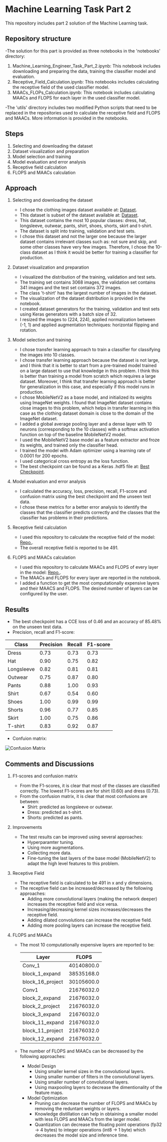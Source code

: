 # Machine Learning Task Part 2
This repository includes part 2 solution of the Machine Learning task.

## Repository structure

-The solution for this part is provided as three notebooks in the 'notebooks' directory:

1. Machine_Learning_Engineer_Task_Part_2.ipynb: This notebook includes downloading and preparing the data, training the classifier model and evaluation.
2. Receptive_Field_Calculation.ipynb: This notebooks includes calculating the receptive field of the used classifier model.
3. MAACs_FLOPs_Calculation.ipynb: This notebook includes calculating MAACs and FLOPS for each layer in the used classifier model.

-The 'utils' directory includes two modified Python scripts that need to be replaced in the repositories used to calculate the receptive field and FLOPS and MAACs. More information is provided in the notebooks.

## Steps

1. Selecting and downloading the dataset
2. Dataset visualization and preparation
3. Model selection and training
4. Model evaluation and error analysis
5. Receptive field calculation
6. FLOPS and MAACs calculation

## Approach

1. Selecting and downloading the dataset
    - I chose the clothing images dataset available at: [Dataset](https://github.com/alexeygrigorev/clothing-dataset-small).
    - This dataset is subset of the dataset available at: [Dataset](https://www.kaggle.com/datasets/agrigorev/clothing-dataset-full).
    - This dataset contains the most 10 popular classes: dress, hat, longsleeve, outwear, pants, shirt, shoes, shorts, skirt and t-shirt.
    - The dataset is split into training, validation and test sets.
    - I chose this dataset and not the larger one because the larger dataset contains irrelevant classes such as: not sure and skip, and some other classes have very few images. Therefore, I chose the 10-class dataset as I think it would be better for training a classifier for production.

2. Dataset visualization and preparation
    - I visualized the distribution of the training, validation and test sets.
    - The training set contains 3068 images, the validation set contains 341 images and the test set contains 372 images.
    - The class 't-shirt' has the largest number of images in the dataset.
    - The visualization of the dataset distribution is provided in the notebook.
    - I created dataset generators for the training, validation and test sets using Keras generators with a batch size of 32.
    - I resized the images to (224, 224), applied normalization between (-1, 1) and applied augmentation techniques: horizontal flipping and rotation.

3. Model selection and training
    - I chose transfer learning approach to train a classifier for classifying the images into 10 classes.
    - I chose transfer learning approach because the dataset is not large, and I think that it is better to start from a pre-trained model trained on a large dataset to use that knowledge in this problem. I think this is better than training a model from scratch which requires a large dataset. Moreover, I think that transfer learning approach is better for generalization in this case, and especially if this model runs in production.
    - I chose MobileNetV2 as a base model, and initialized its weights using ImageNet weights. I found that ImageNet dataset contains close images to this problem, which helps in transfer learning in this case as the clothing dataset domain is close to the domain of the ImageNet dataset.
    - I added a global average pooling layer and a dense layer with 10 neurons (corresponding to the 10 classes) with a softmax activation function on top of the baseline MobileNetV2 model.
    - I used the MobileNetV2 base model as a feature extractor and froze its weights, and trained only the classifier head.
    - I trained the model with Adam optimizer using a learning rate of 0.0001 for 200 epochs.
    - I used categorical cross entropy as the loss function.
    - The best checkpoint can be found as a Keras .hdf5 file at: [Best Checkpoint](https://drive.google.com/file/d/1-5yrB8P9lJbRbR2ZNqratGDGNgz7TXzP/view?usp=sharing).
4. Model evaluation and error analysis
    - I calculated the accuracy, loss, precision, recall, F1-score and confusion matrix using the best checkpoint and the unseen test data.
    - I chose these metrics for a better error analysis to identify the classes that the classifier predicts correctly and the classes that the classifier has problems in their predictions.
5. Receptive field calculation
    - I used this repository to calculate the receptive field of the model: [Repo.](https://github.com/google-research/receptive_field).
    - The overall receptive field is reported to be 491.
6. FLOPS and MAACs calculation
    - I used this repository to calculate MAACs and FLOPS of every layer in the model: [Repo.](https://github.com/ckyrkou/Keras_FLOP_Estimator).
    - The MAACs and FLOPS for every layer are reported in the notebook.
    - I added a function to get the most computationally expensive layers and their MAACS and FLOPS. The desired number of layers can be configured by the user.

## Results

- The best checkpoint has a CCE loss of 0.46 and an accuracy of 85.48% on the unseen test data.
- Precision, recall and F1-score:

Class | Precision | Recall | F1-score
 ------------ | ------------- | ------------ | ------------- 
Dress | 0.73 | 0.73 | 0.73 
Hat | 0.90 | 0.75 | 0.82
Longsleeve | 0.82 | 0.81 | 0.81
Outwear | 0.75 |  0.87 | 0.80 
Pants | 0.88 | 1.00 | 0.93
Shirt | 0.67 | 0.54 | 0.60
Shoes | 1.00 | 0.99 | 0.99 
Shorts | 0.96 | 0.77 | 0.85
Skirt | 1.00 | 0.75 | 0.86
T-shirt | 0.83 | 0.92 | 0.87

- Confuion matrix:

![Confusion Matrix](https://github.com/ahmedanwar88/machine_learning_task_part_2/blob/main/cm.png)

## Comments and Discussions

1. F1-scores and confusion matrix
    - From the F1-scores, it is clear that most of the classes are classified correctly. The lowest F1-scores are for shirt (0.60) and dress (0.73).
    - From the confusion matrix, it is clear that most confusions are between:
        - Shirt: predicted as longsleeve or outwear.
        - Dress: predicted as t-shirt.
        - Shorts: predicted as pants.
2. Improvements
    - The test results can be improved using several approaches:
        - Hyperparamter tuning.
        - Using more augmentations.
        - Collecting more data.
        - Fine-tuning the last layers of the base model (MobileNetV2) to adapt the high level features to this problem.
3. Receptive Field
    - The receptive field is calculated to be 491 in x and y dimensions.
    - The receptive field can be increased/decreased by the following approaches:
        - Adding more convolutional layers (making the network deeper) increases the receptive field and vice versa.
        - Increasing/decreasing kernel sizes increases/decreases the receptive field.
        - Adding dilated convolutions can increase the receptive field.
        - Adding more pooling layers can increase the receptive field.

4. FLOPS and MAACs
    - The most 10 computationally expensive layers are reported to be:

        Layer | FLOPS
        ------------ | -------------
        Conv_1 | 40140800.0
        block_1_expand | 38535168.0
        block_16_project | 30105600.0
        Conv1 | 21676032.0
        block_2_expand | 21676032.0
        block_2_project | 21676032.0
        block_3_expand | 21676032.0
        block_11_expand | 21676032.0
        block_11_project | 21676032.0
        block_12_expand | 21676032.0
    - The number of FLOPS and MAACs can be decreased by the following approaches:
        - Model Design
            - Using smaller kernel sizes in the convolutional layers.
            - Using smaller number of filters in the convolutional layers.
            - Using smaller number of convolutional layers.
            - Using maxpooling layers to decrease the dimentionality of the feature maps.
        - Model Optimization
            - Pruning can decrease the number of FLOPS and MAACs by removing the reduntant weights or layers.
            - Knowledge distillation can help in obtaining a smaller model with less FLOPS and MAACs from the larger model.
            - Quantization can decrease the floating point operations (fp32 -> 4 bytes) to integer operations (int8 -> 1 byte) which decreases the model size and inference time.